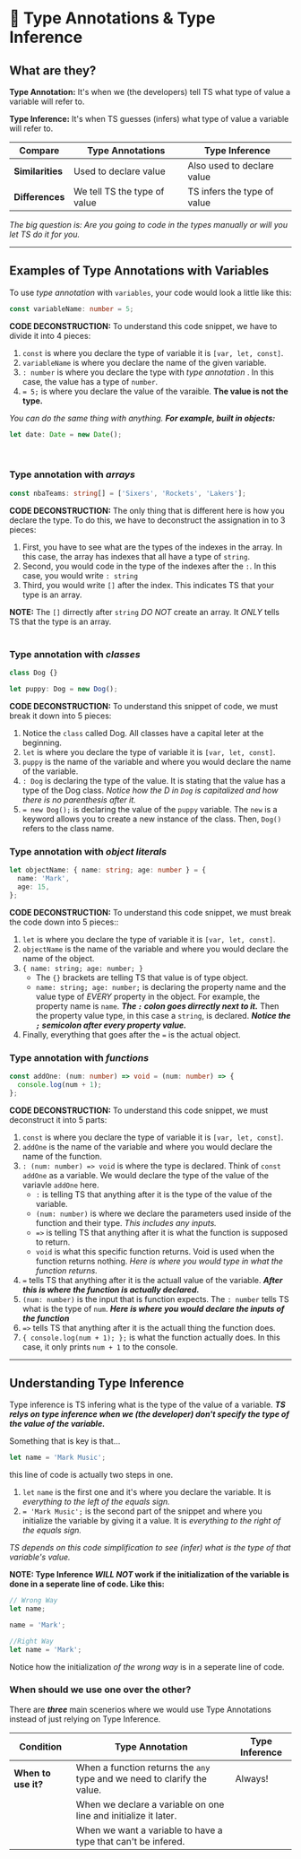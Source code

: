 # 📼 Type Annotations & Type Inference

## What are they?

**Type Annotation:** It's when we (the developers) tell TS what type of value a variable will refer to.

**Type Inference:** It's when TS guesses (infers) what type of value a variable will refer to.

| Compare          | Type Annotations             | Type Inference              |
| ---------------- | ---------------------------- | --------------------------- |
| **Similarities** | Used to declare value        | Also used to declare value  |
| **Differences**  | We tell TS the type of value | TS infers the type of value |

_The big question is: Are you going to code in the types manually or will you let TS do it for you._

---

## Examples of Type Annotations with Variables

To use _type annotation_ with `variables`, your code would look a little like this:

```ts
const variableName: number = 5;
```

**CODE DECONSTRUCTION:** To understand this code snippet, we have to divide it into 4 pieces:

1. `const` is where you declare the type of variable it is `[var, let, const]`.
2. `variableName` is where you declare the name of the given variable.
3. `: number` is where you declare the type with _type annotation_ . In this case, the value has a type of `number`.
4. `= 5;` is where you declare the value of the varaible. **The value is not the type.**

_You can do the same thing with anything. **For example, built in objects:**_

```ts
let date: Date = new Date();
```

</br>

### **Type annotation with _arrays_**

```ts
const nbaTeams: string[] = ['Sixers', 'Rockets', 'Lakers'];
```

**CODE DECONSTRUCTION:** The only thing that is different here is how you declare the type. To do this, we have to deconstruct the assignation in to 3 pieces:

1. First, you have to see what are the types of the indexes in the array. In this case, the array has indexes that all have a type of `string`.
2. Second, you would code in the type of the indexes after the `:`. In this case, you would write `: string`
3. Third, you would write `[]` after the index. This indicates TS that your type is an array.

**NOTE:** The `[]` dirrectly after `string` _DO NOT_ create an array. It _ONLY_ tells TS that the type is an array.  
</br>

### **Type annotation with _classes_**

```ts
class Dog {}

let puppy: Dog = new Dog();
```

**CODE DECONSTRUCTION:** To understand this snippet of code, we must break it down into 5 pieces:

1. Notice the `class` called Dog. All classes have a capital leter at the beginning.
2. `let` is where you declare the type of variable it is `[var, let, const]`.
3. `puppy` is the name of the variable and where you would declare the name of the variable.
4. `: Dog` is declaring the type of the value. It is stating that the value has a type of the Dog class. _Notice how the D in `Dog` is capitalized and how there is no parenthesis after it._
5. `= new Dog();` is declaring the value of the `puppy` variable. The `new` is a keyword allows you to create a new instance of the class. Then, `Dog()` refers to the class name.

### **Type annotation with _object literals_**

```ts
let objectName: { name: string; age: number } = {
  name: 'Mark',
  age: 15,
};
```

**CODE DECONSTRUCTION:** To understand this code snippet, we must break the code down into 5 pieces::

1. `let` is where you declare the type of variable it is `[var, let, const]`.
2. `objectName` is the name of the variable and where you would declare the name of the object.
3. `{ name: string; age: number; }`
   - The `{}` brackets are telling TS that value is of type object.
   - `name: string; age: number;` is declaring the property name and the value type of _EVERY_ property in the object. For example, the property name is `name`. **_The `:` colon goes dirrectly next to it._** Then the property value type, in this case a `string`, is declared. **_Notice the `;` semicolon after every property value._**
4. Finally, everything that goes after the `=` is the actual object.

### **Type annotation with _functions_**

```ts
const addOne: (num: number) => void = (num: number) => {
  console.log(num + 1);
};
```

**CODE DECONSTRUCTION:** To understand this code snippet, we must deconstruct it into 5 parts:

1. `const` is where you declare the type of variable it is `[var, let, const]`.
2. `addOne` is the name of the variable and where you would declare the name of the function.
3. `: (num: number) => void` is where the type is declared. Think of `const addOne` as a variable. We would declare the type of the value of the variavle `addOne` here.
   - `:` is telling TS that anything after it is the type of the value of the variable.
   - `(num: number)` is where we declare the parameters used inside of the function and their type. _This includes any inputs._
   - `=>` is telling TS that anything after it is what the function is supposed to return.
   - `void` is what this specific function returns. Void is used when the function returns nothing. _Here is where you would type in what the function returns._
4. `=` tells TS that anything after it is the actuall value of the variable. _**After this is where the function is actually declared.**_
5. `(num: number)` is the input that is function expects. The `: number` tells TS what is the type of `num`. _**Here is where you would declare the inputs of the function**_
6. `=>` tells TS that anything after it is the actuall thing the function does.
7. `{ console.log(num + 1); };` is what the function actually does. In this case, it only prints `num + 1` to the console.

---

## Understanding Type Inference

Type inference is TS infering what is the type of the value of a variable. **_TS relys on type inference when we (the developer) don't specify the type of the value of the variable._**

Something that is key is that...

```ts
let name = 'Mark Music';
```

this line of code is actually two steps in one.

1. `let` `name` is the first one and it's where you declare the variable. It is _everything to the left of the equals sign._
2. `= 'Mark Music';` is the second part of the snippet and where you initialize the variable by giving it a value. It is _everything to the right of the equals sign._

_TS depends on this code simplification to see (infer) what is the type of that variable's value._

**NOTE: Type Inference _WILL NOT_ work if the initialization of the variable is done in a seperate line of code. Like this:**

```ts
// Wrong Way
let name;

name = 'Mark';

//Right Way
let name = 'Mark';
```

Notice how the initialization _of the wrong way_ is in a seperate line of code.

### **When should we use one over the other?**

There are _**three**_ main scenerios where we would use Type Annotations instead of just relying on Type Inference.

| Condition           | Type Annotation                                                          | Type Inference |
| ------------------- | ------------------------------------------------------------------------ | -------------- |
| **When to use it?** | When a function returns the `any` type and we need to clarify the value. | Always!        |
|                     | When we declare a variable on one line and initialize it later.          |                |
|                     | When we want a variable to have a type that can't be infered.            |                |
